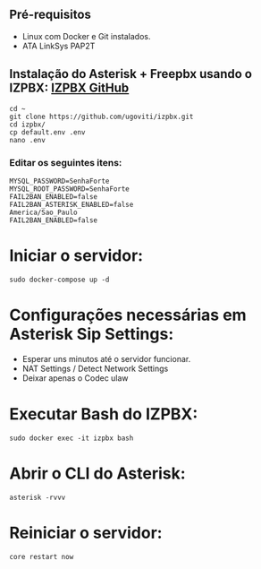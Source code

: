 ## Pré-requisitos

- Linux com Docker e Git instalados.
- ATA LinkSys PAP2T

## Instalação do Asterisk + Freepbx usando o IZPBX: [IZPBX GitHub](https://github.com/ugoviti/izpbx)

```shell
cd ~
git clone https://github.com/ugoviti/izpbx.git
cd izpbx/
cp default.env .env
nano .env
```

### Editar os seguintes itens:

```shell
MYSQL_PASSWORD=SenhaForte
MYSQL_ROOT_PASSWORD=SenhaForte
FAIL2BAN_ENABLED=false
FAIL2BAN_ASTERISK_ENABLED=false
America/Sao_Paulo
FAIL2BAN_ENABLED=false
```
# Iniciar o servidor:  

```shell
sudo docker-compose up -d
```

# Configurações necessárias em Asterisk Sip Settings: 

- Esperar uns minutos até o servidor funcionar.
- NAT Settings / Detect Network Settings
- Deixar apenas o Codec ulaw

# Executar Bash do IZPBX:

```shell
sudo docker exec -it izpbx bash
```

# Abrir o CLI do Asterisk:

```shell
asterisk -rvvv
```

# Reiniciar o servidor:

```shell
core restart now
```